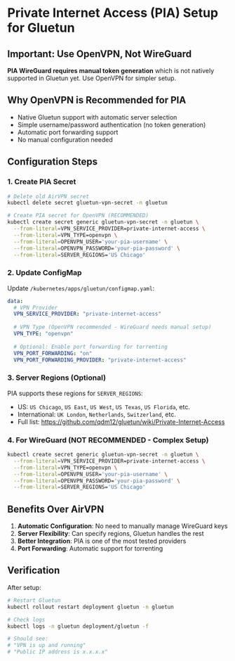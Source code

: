 # Private Internet Access (PIA) Setup for Gluetun

## Important: Use OpenVPN, Not WireGuard

**PIA WireGuard requires manual token generation** which is not natively supported in Gluetun yet. Use OpenVPN for simpler setup.

## Why OpenVPN is Recommended for PIA

- Native Gluetun support with automatic server selection
- Simple username/password authentication (no token generation)
- Automatic port forwarding support
- No manual configuration needed

## Configuration Steps

### 1. Create PIA Secret

```bash
# Delete old AirVPN secret
kubectl delete secret gluetun-vpn-secret -n gluetun

# Create PIA secret for OpenVPN (RECOMMENDED)
kubectl create secret generic gluetun-vpn-secret -n gluetun \
  --from-literal=VPN_SERVICE_PROVIDER=private-internet-access \
  --from-literal=VPN_TYPE=openvpn \
  --from-literal=OPENVPN_USER='your-pia-username' \
  --from-literal=OPENVPN_PASSWORD='your-pia-password' \
  --from-literal=SERVER_REGIONS='US Chicago'
```

### 2. Update ConfigMap

Update `/kubernetes/apps/gluetun/configmap.yaml`:

```yaml
data:
  # VPN Provider
  VPN_SERVICE_PROVIDER: "private-internet-access"
  
  # VPN Type (OpenVPN recommended - WireGuard needs manual setup)
  VPN_TYPE: "openvpn"
  
  # Optional: Enable port forwarding for torrenting
  VPN_PORT_FORWARDING: "on"
  VPN_PORT_FORWARDING_PROVIDER: "private-internet-access"
```

### 3. Server Regions (Optional)

PIA supports these regions for `SERVER_REGIONS`:
- US: `US Chicago`, `US East`, `US West`, `US Texas`, `US Florida`, etc.
- International: `UK London`, `Netherlands`, `Switzerland`, etc.
- Full list: https://github.com/qdm12/gluetun/wiki/Private-Internet-Access

### 4. For WireGuard (NOT RECOMMENDED - Complex Setup)

```bash
kubectl create secret generic gluetun-vpn-secret -n gluetun \
  --from-literal=VPN_SERVICE_PROVIDER=private-internet-access \
  --from-literal=VPN_TYPE=openvpn \
  --from-literal=OPENVPN_USER='your-pia-username' \
  --from-literal=OPENVPN_PASSWORD='your-pia-password' \
  --from-literal=SERVER_REGIONS='US Chicago'
```

## Benefits Over AirVPN

1. **Automatic Configuration**: No need to manually manage WireGuard keys
2. **Server Flexibility**: Can specify regions, Gluetun handles the rest
3. **Better Integration**: PIA is one of the most tested providers
4. **Port Forwarding**: Automatic support for torrenting

## Verification

After setup:
```bash
# Restart Gluetun
kubectl rollout restart deployment gluetun -n gluetun

# Check logs
kubectl logs -n gluetun deployment/gluetun -f

# Should see:
# "VPN is up and running"
# "Public IP address is x.x.x.x"
```